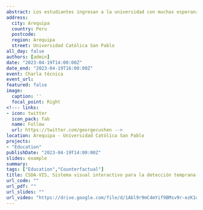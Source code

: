 ```yaml
---
abstract: Los estudiantes ingresan a la universidad con muchas esperanzas y expectativas. Sin embargo, cuando estas no se cumplen, o ciertos factores como las condiciones socioeconómicas desfavorables los afectan, pueden abandonar sus estudios. En este contexto, es crucial contar con herramientas que permitan comprender los diversos factores relacionados con el fenómeno de la deserción y proponer acciones correctivas en los métodos educativos, las condiciones sociales y la asistencia para prevenirlo. En esta presentación, nos enfocamos en el abandono escolar en entornos universitarios y la importancia de contar con herramientas analíticas para prevenirlo. En particular, presentamos CSDA-Vis, una herramienta de visualización que identifica factores individuales, institucionales y socioeconómicos que influyen en la decisión de los estudiantes de abandonar sus estudios. Basándose en estos factores, la herramienta utiliza técnicas de aprendizaje automático para identificar acciones prácticas que ayuden a mitigar la deserción escolar.
address:
  city: Arequipa
  country: Peru
  postcode: 
  region: Arequipa
  street: Universidad Católica San Pablo
all_day: false
authors: [admin]
date: "2023-04-19T14:00:00Z"
date_end: "2023-04-19T16:00:00Z" 
event: Charla técnica
event_url: 
featured: false
image:
  caption: ''
  focal_point: Right
<!--- links:
- icon: twitter
  icon_pack: fab
  name: Follow
  url: https://twitter.com/georgecushen -->
location: Arequipa - Universidad Católica San Pablo
projects:
- "Education"
publishDate: "2023-04-19T14:00:00Z"
slides: example
summary: 
tags: ["Education","Counterfactual"]
title: CSDA-VIS, Sistema visual interactivo para la detección temprana del abandono estudiantil
url_code: ""
url_pdf: ""
url_slides: ""
url_video: "https://drive.google.com/file/d/1Abl9r9mC4mYif9BMsv9r-ezK1oCIpeQ4/view?usp=share_link"
---
```



